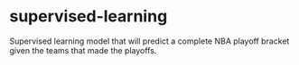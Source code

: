 # supervised-learning
Supervised learning model that will predict a complete NBA playoff bracket given the teams that made the playoffs.
